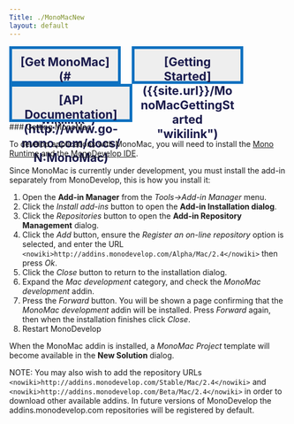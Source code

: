 ```yaml
---
Title: ./MonoMacNew
layout: default
---
```


<div style="float: left; width: 8em; border-width: 5px;border-style:solid; vertical-align:text-top;
    background-color: #eee;padding: 0.5em; height: 28pt; border-color: #0d71c0;
    color: #19194b; font-weight: bold; font-size: 16pt; text-align:center;">
[Get MonoMac](#{{site.url}}/Getting_MonoMac "wikilink")

</div>
<div style="width: 20px; float:left;">
 

</div>
<div style="float: left; width: 8em; border-width: 5px;border-style:solid; vertical-align:text-top;
    background-color: #eee;padding: 0.5em; height: 28pt; border-color: #0d71c0;
    color: #19194b; font-weight: bold; font-size: 16pt; text-align:center;">
[Getting Started]({{site.url}}/MonoMacGettingStarted "wikilink")

</div>
<div style="width: 20px; float:left;">
 

</div>
<div style="float: left; width: 9em; border-width: 5px;border-style:solid; vertical-align:text-top;
    background-color: #eee;padding: 0.5em; height: 28pt; border-color: #0d71c0;
    color: #19194b; font-weight: bold; font-size: 16pt; text-align:center;">
[API Documentation](http://www.go-mono.com/docs/N:MonoMac)

</div>
<div style="clear: both;"/>
### Getting MonoMac

To develop applications with MonoMac, you will need to install the [Mono
Runtime](http://www.go-mono.com/mono-downloads/download.html) and the
[MonoDevelop IDE](http://www.monodevelop.com).

Since MonoMac is currently under development, you must install the
add-in separately from MonoDevelop, this is how you install it:

1.  Open the **Add-in Manager** from the *Tools-\>Add-in Manager* menu.
2.  Click the *Install add-ins* button to open the **Add-in Installation
    dialog**.
3.  Click the *Repositories* button to open the **Add-in Repository
    Management** dialog.
4.  Click the *Add* button, ensure the *Register an on-line repository*
    option is selected, and enter the URL
    `<nowiki>http://addins.monodevelop.com/Alpha/Mac/2.4</nowiki>` then
    press *Ok*.
5.  Click the *Close* button to return to the installation dialog.
6.  Expand the *Mac development* category, and check the *MonoMac
    development* addin.
7.  Press the *Forward* button. You will be shown a page confirming that
    the *MonoMac development* addin will be installed. Press *Forward*
    again, then when the installation finishes click *Close*.
8.  Restart MonoDevelop

When the MonoMac addin is installed, a *MonoMac Project* template will
become available in the **New Solution** dialog.

NOTE: You may also wish to add the repository URLs
`<nowiki>http://addins.monodevelop.com/Stable/Mac/2.4</nowiki>` and
`<nowiki>http://addins.monodevelop.com/Beta/Mac/2.4</nowiki>` in order
to download other available addins. In future versions of MonoDevelop
the addins.monodevelop.com repositories will be registered by default.
